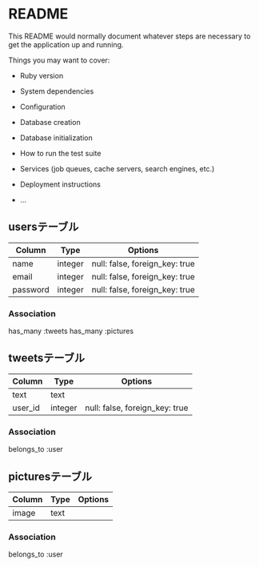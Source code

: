 # README

This README would normally document whatever steps are necessary to get the
application up and running.

Things you may want to cover:

* Ruby version

* System dependencies

* Configuration

* Database creation

* Database initialization

* How to run the test suite

* Services (job queues, cache servers, search engines, etc.)

* Deployment instructions

* ...

## usersテーブル

|Column|Type|Options|
|------|----|-------|
|name|integer|null: false, foreign_key: true|
|email|integer|null: false, foreign_key: true|
|password|integer|null: false, foreign_key: true|



### Association
has_many :tweets
has_many :pictures

## tweetsテーブル

|Column|Type|Options|
|------|----|-------|
|text|text||
|user_id|integer|null: false, foreign_key: true|

### Association
belongs_to :user

## picturesテーブル

|Column|Type|Options|
|------|----|-------|
|image|text||

### Association
belongs_to :user



